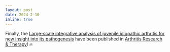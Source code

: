 ```yaml
---
layout: post
date: 2024-2-10
inline: true
---
```


Finally, the [Large-scale integrative analysis of juvenile idiopathic arthritis for new insight into its pathogenesis](https://doi.org/10.1186/s13075-024-03280-2) have been published in [Arthritis Research & Therapy](https://arthritis-research.biomedcentral.com/)! :fire: